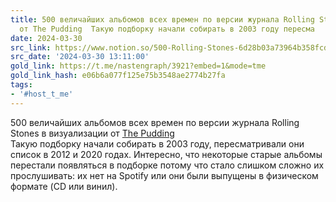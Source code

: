 ```yaml
---
title: 500 величайших альбомов всех времен по версии журнала Rolling Stones в визуализации
  от The Pudding  Такую подборку начали собирать в 2003 году пересма
date: 2024-03-30
src_link: https://www.notion.so/500-Rolling-Stones-6d28b03a73964b358fcddb571525b328
src_date: '2024-03-30 13:11:00'
gold_link: https://t.me/nastengraph/3921?embed=1&mode=tme
gold_link_hash: e06b6a077f125e75b3548ae2774b27fa
tags:
- '#host_t_me'
---
```


500 величайших альбомов всех времен по версии журнала Rolling Stones в визуализации от [The Pudding](https://pudding.cool/2024/03/greatest-music/)   
Такую подборку начали собирать в 2003 году, пересматривали они список в 2012 и 2020 годах. Интересно, что некоторые старые альбомы перестали появляться в подборке потому что стало слишком сложно их прослушивать: их нет на Spotify или они были выпущены в физическом формате (CD или винил).